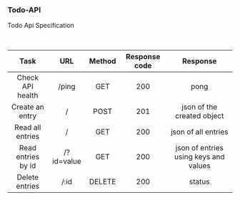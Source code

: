 ### Todo-API 
Todo Api Specification

<br>

| Task | URL | Method | Response code | Response |
|:----:|:---:|:------:|:-------------:|:--------:|
| Check API health | /ping | GET | 200 | pong |
| Create an entry | / | POST | 201 | json of the created object | 
| Read all entries | / | GET | 200 | json of all entries |
| Read entries by id | /?id=value | GET | 200 | json of entries using keys and values | 
| Delete entries | /:id | DELETE | 200 | status |
